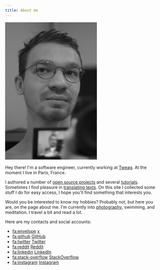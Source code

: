 ```yaml
---
title: About me
---
```


![Mark Karpov](/static/img/my-photo.jpg 'my_photo')

Hey there! I'm a software engineer, currently working at
[Tweag](https://tweag.io). At the moment I live in Paris, France.

I authored a number of [open source projects](/oss.html) and several
[tutorials](/learn-haskell.html). Sometimes I find pleasure in [translating
texts](/translations.html). On this site I collected some stuff I do for
easy access, I hope you'll find something that interests you.

Would you be interested to know my hobbies? Probably not, but here you are,
on the page about me. I'm currently into [photography](/galleries.html),
swimming, and meditation. I travel a bit and read a lot.

Here are my contacts and social accounts:

* <fa:envelope> [x](social:email)
* <fa:github> [GitHub](social:github)
* <fa:twitter> [Twitter](social:twitter)
* <fa:reddit> [Reddit](social:reddit)
* <fa:linkedin> [LinkedIn](social:linkedin)
* <fa:stack-overflow> [StackOverflow](social:stackoverflow)
* <fa:instagram> [Instagram](social:instagram)
